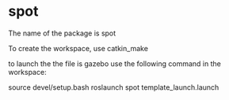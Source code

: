 # spot

The name of the package is spot

To create the workspace, use catkin_make

to launch the the file is gazebo use the following command in the workspace:

source devel/setup.bash
roslaunch spot template_launch.launch
